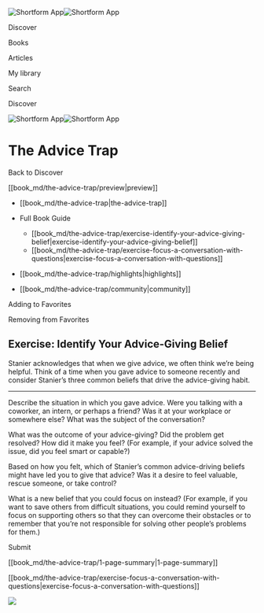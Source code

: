 ![Shortform App](/img/logo.36a2399e.svg)![Shortform App](/img/logo-dark.70c1b072.svg)

Discover

Books

Articles

My library

Search

Discover

![Shortform App](/img/logo.36a2399e.svg)![Shortform App](/img/logo-dark.70c1b072.svg)

# The Advice Trap

Back to Discover

[[book_md/the-advice-trap/preview|preview]]

  * [[book_md/the-advice-trap|the-advice-trap]]
  * Full Book Guide

    * [[book_md/the-advice-trap/exercise-identify-your-advice-giving-belief|exercise-identify-your-advice-giving-belief]]
    * [[book_md/the-advice-trap/exercise-focus-a-conversation-with-questions|exercise-focus-a-conversation-with-questions]]
  * [[book_md/the-advice-trap/highlights|highlights]]
  * [[book_md/the-advice-trap/community|community]]



Adding to Favorites 

Removing from Favorites 

## Exercise: Identify Your Advice-Giving Belief

Stanier acknowledges that when we give advice, we often think we’re being helpful. Think of a time when you gave advice to someone recently and consider Stanier’s three common beliefs that drive the advice-giving habit.

* * *

Describe the situation in which you gave advice. Were you talking with a coworker, an intern, or perhaps a friend? Was it at your workplace or somewhere else? What was the subject of the conversation?

What was the outcome of your advice-giving? Did the problem get resolved? How did it make you feel? (For example, if your advice solved the issue, did you feel smart or capable?)

Based on how you felt, which of Stanier’s common advice-driving beliefs might have led you to give that advice? Was it a desire to feel valuable, rescue someone, or take control?

What is a new belief that you could focus on instead? (For example, if you want to save others from difficult situations, you could remind yourself to focus on supporting others so that they can overcome their obstacles or to remember that you’re not responsible for solving other people’s problems for them.)

Submit 

[[book_md/the-advice-trap/1-page-summary|1-page-summary]]

[[book_md/the-advice-trap/exercise-focus-a-conversation-with-questions|exercise-focus-a-conversation-with-questions]]

![](https://bat.bing.com/action/0?ti=56018282&Ver=2&mid=d5549491-4e7f-45e5-9f44-5a3bb2738f19&sid=1711133063fa11eebdec89a8b8ae3bbc&vid=171147a063fa11eea7440fcfeb230d96&vids=0&msclkid=N&pi=0&lg=en-US&sw=800&sh=600&sc=24&nwd=1&tl=Shortform%20%7C%20The%20Advice%20Trap&p=https%3A%2F%2Fwww.shortform.com%2Fapp%2Fbook%2Fthe-advice-trap%2Fexercise-identify-your-advice-giving-belief&r=&lt=417&evt=pageLoad&sv=1&rn=564799)
